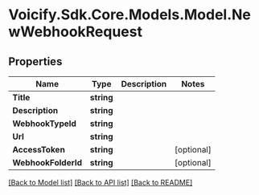 # Voicify.Sdk.Core.Models.Model.NewWebhookRequest
## Properties

Name | Type | Description | Notes
------------ | ------------- | ------------- | -------------
**Title** | **string** |  | 
**Description** | **string** |  | 
**WebhookTypeId** | **string** |  | 
**Url** | **string** |  | 
**AccessToken** | **string** |  | [optional] 
**WebhookFolderId** | **string** |  | [optional] 

[[Back to Model list]](../README.md#documentation-for-models) [[Back to API list]](../README.md#documentation-for-api-endpoints) [[Back to README]](../README.md)

